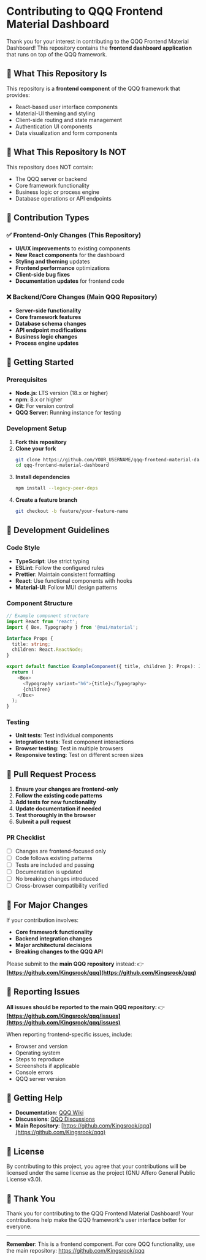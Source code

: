 # Contributing to QQQ Frontend Material Dashboard

Thank you for your interest in contributing to the QQQ Frontend Material Dashboard! This repository contains the **frontend dashboard application** that runs on top of the QQQ framework.

## 🎯 What This Repository Is

This repository is a **frontend component** of the QQQ framework that provides:
- React-based user interface components
- Material-UI theming and styling
- Client-side routing and state management
- Authentication UI components
- Data visualization and form components

## 🚫 What This Repository Is NOT

This repository does NOT contain:
- The QQQ server or backend
- Core framework functionality
- Business logic or process engine
- Database operations or API endpoints

## 🔄 Contribution Types

### ✅ Frontend-Only Changes (This Repository)

- **UI/UX improvements** to existing components
- **New React components** for the dashboard
- **Styling and theming** updates
- **Frontend performance** optimizations
- **Client-side bug fixes**
- **Documentation updates** for frontend code

### ❌ Backend/Core Changes (Main QQQ Repository)

- **Server-side functionality**
- **Core framework features**
- **Database schema changes**
- **API endpoint modifications**
- **Business logic changes**
- **Process engine updates**

## 🚀 Getting Started

### Prerequisites

- **Node.js**: LTS version (18.x or higher)
- **npm**: 8.x or higher
- **Git**: For version control
- **QQQ Server**: Running instance for testing

### Development Setup

1. **Fork this repository**
2. **Clone your fork**
   ```bash
   git clone https://github.com/YOUR_USERNAME/qqq-frontend-material-dashboard.git
   cd qqq-frontend-material-dashboard
   ```
3. **Install dependencies**
   ```bash
   npm install --legacy-peer-deps
   ```
4. **Create a feature branch**
   ```bash
   git checkout -b feature/your-feature-name
   ```

## 📝 Development Guidelines

### Code Style

- **TypeScript**: Use strict typing
- **ESLint**: Follow the configured rules
- **Prettier**: Maintain consistent formatting
- **React**: Use functional components with hooks
- **Material-UI**: Follow MUI design patterns

### Component Structure

```typescript
// Example component structure
import React from 'react';
import { Box, Typography } from '@mui/material';

interface Props {
  title: string;
  children: React.ReactNode;
}

export default function ExampleComponent({ title, children }: Props): JSX.Element {
  return (
    <Box>
      <Typography variant="h6">{title}</Typography>
      {children}
    </Box>
  );
}
```

### Testing

- **Unit tests**: Test individual components
- **Integration tests**: Test component interactions
- **Browser testing**: Test in multiple browsers
- **Responsive testing**: Test on different screen sizes

## 🔄 Pull Request Process

1. **Ensure your changes are frontend-only**
2. **Follow the existing code patterns**
3. **Add tests for new functionality**
4. **Update documentation if needed**
5. **Test thoroughly in the browser**
6. **Submit a pull request**

### PR Checklist

- [ ] Changes are frontend-focused only
- [ ] Code follows existing patterns
- [ ] Tests are included and passing
- [ ] Documentation is updated
- [ ] No breaking changes introduced
- [ ] Cross-browser compatibility verified

## 🚨 For Major Changes

If your contribution involves:
- **Core framework functionality**
- **Backend integration changes**
- **Major architectural decisions**
- **Breaking changes to the QQQ API**

Please submit to the **main QQQ repository** instead:
👉 **[https://github.com/Kingsrook/qqq](https://github.com/Kingsrook/qqq)**

## 🐛 Reporting Issues

**All issues should be reported to the main QQQ repository:**
👉 **[https://github.com/Kingsrook/qqq/issues](https://github.com/Kingsrook/qqq/issues)**

When reporting frontend-specific issues, include:
- Browser and version
- Operating system
- Steps to reproduce
- Screenshots if applicable
- Console errors
- QQQ server version

## 💬 Getting Help

- **Documentation**: [QQQ Wiki](https://github.com/Kingsrook/qqq.wiki)
- **Discussions**: [QQQ Discussions](https://github.com/Kingsrook/qqq/discussions)
- **Main Repository**: [https://github.com/Kingsrook/qqq](https://github.com/Kingsrook/qqq)

## 📄 License

By contributing to this project, you agree that your contributions will be licensed under the same license as the project (GNU Affero General Public License v3.0).

## 🙏 Thank You

Thank you for contributing to the QQQ Frontend Material Dashboard! Your contributions help make the QQQ framework's user interface better for everyone.

---

**Remember**: This is a frontend component. For core QQQ functionality, use the main repository: https://github.com/Kingsrook/qqq
